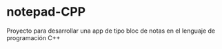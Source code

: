 # notepad-CPP
Proyecto para desarrollar una app de tipo bloc de notas en el lenguaje de programación C++ 
